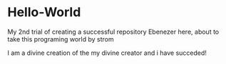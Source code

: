 # Hello-World
My 2nd trial of creating a successful repository
Ebenezer here, about to take this programing world by strom

I am a divine creation of the my divine creator and i have succeded!
